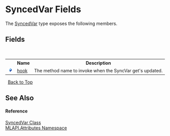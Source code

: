 # SyncedVar Fields
 

The <a href="T_MLAPI_Attributes_SyncedVar">SyncedVar</a> type exposes the following members.


## Fields
&nbsp;<table><tr><th></th><th>Name</th><th>Description</th></tr><tr><td>![Public field](media/pubfield.gif "Public field")</td><td><a href="F_MLAPI_Attributes_SyncedVar_hook">hook</a></td><td>
The method name to invoke when the SyncVar get's updated.</td></tr></table>&nbsp;
<a href="#syncedvar-fields">Back to Top</a>

## See Also


#### Reference
<a href="T_MLAPI_Attributes_SyncedVar">SyncedVar Class</a><br /><a href="N_MLAPI_Attributes">MLAPI.Attributes Namespace</a><br />